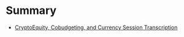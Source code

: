 # Summary

* [CryptoEquity, Cobudgeting, and Currency Session Transcription](cryptoequity-cobudgeting-currency.md)

